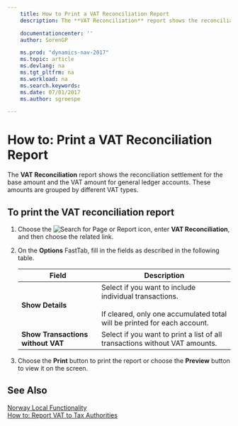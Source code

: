 ```yaml
---
    title: How to Print a VAT Reconciliation Report
    description: The **VAT Reconciliation** report shows the reconciliation settlement for the base amount and the VAT amount for general ledger accounts. These amounts are grouped by different VAT types.

    documentationcenter: ''
    author: SorenGP

    ms.prod: "dynamics-nav-2017"
    ms.topic: article
    ms.devlang: na
    ms.tgt_pltfrm: na
    ms.workload: na
    ms.search.keywords:
    ms.date: 07/01/2017
    ms.author: sgroespe

---
```

# How to: Print a VAT Reconciliation Report
The **VAT Reconciliation** report shows the reconciliation settlement for the base amount and the VAT amount for general ledger accounts. These amounts are grouped by different VAT types.  

## To print the VAT reconciliation report  

1.  Choose the ![Search for Page or Report](../../media/ui-search/search_small.png "Search for Page or Report icon") icon, enter **VAT Reconciliation**, and then choose the related link.  
2.  On the **Options** FastTab, fill in the fields as described in the following table.  

    |Field|Description|  
    |---------------------------------|---------------------------------------|  
    |**Show Details**|Select if you want to include individual transactions.<br /><br /> If cleared, only one accumulated total will be printed for each account.|  
    |**Show Transactions without VAT**|Select if you want to print a list of all transactions without VAT amounts.|  

3.  Choose the **Print** button to print the report or choose the **Preview** button to view it on the screen.  

## See Also  
 [Norway Local Functionality](norway-local-functionality.md)   
 [How to: Report VAT to Tax Authorities](../../finance-how-report-vat.md)
